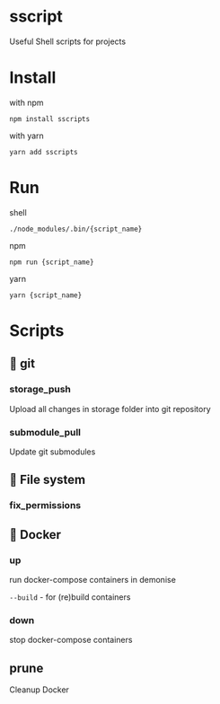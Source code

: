 # sscript
Useful Shell scripts for projects

# Install

with npm

`npm install sscripts`

with yarn

`yarn add sscripts`

# Run

shell

`./node_modules/.bin/{script_name}`

npm

`npm run {script_name}`

yarn 

`yarn {script_name}`

# Scripts

## 📁 git

### storage_push
Upload all changes in storage folder into git repository

### submodule_pull
Update git submodules

## 📁 File system

### fix_permissions

## 📁 Docker

### up
run docker-compose containers in demonise

`--build` - for (re)build containers

### down
stop docker-compose containers

## prune
Cleanup Docker

